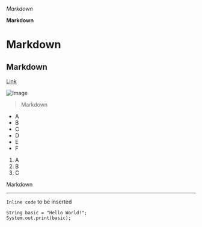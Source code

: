 *Markdown*

**Markdown**

# Markdown

## Markdown

[Link](google.com)

![Image](https://i.imgur.com/9q6z6Zt.png)

> Markdown

* A
* B
* C
* D
* E
* F

1. A
2. B
3. C

Markdown

---

`Inline code` to be inserted

```
String basic = "Hello World!";
System.out.print(basic);
```
